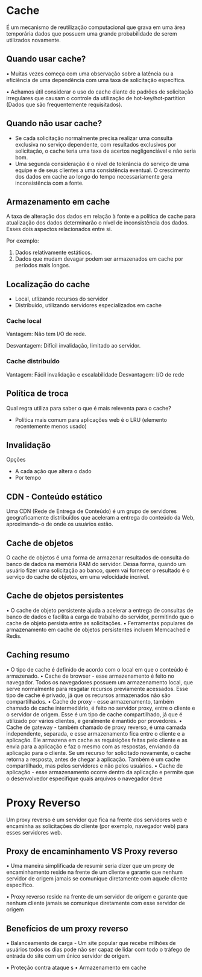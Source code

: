# Cache

É um mecanismo de reutilização computacional que grava em uma área temporária dados que possuem uma grande probabilidade de serem utilizados novamente.

## Quando usar cache?

• Muitas vezes começa com uma observação sobre a latência ou a eficiência de uma dependência com uma taxa de solicitação específica.

• Achamos útil considerar o uso do cache diante de padrões de solicitação irregulares que causam o controle da utilização de hot-key/hot-partition (Dados que são frequentemente requisitados).

## Quando não usar cache?

- Se cada solicitação normalmente precisa realizar uma consulta exclusiva no serviço dependente, com resultados exclusivos por solicitação, o cache teria uma taxa de acertos negligenciável e não seria bom.
- Uma segunda consideração é o nível de tolerância do serviço de uma equipe e de seus clientes a uma consistência eventual. O crescimento dos dados em cache ao longo do tempo necessariamente gera inconsistência com a fonte.

## Armazenamento em cache

A taxa de alteração dos dados em relação à fonte e a política de cache para atualização dos dados determinarão o nível de inconsistência dos dados. Esses dois aspectos relacionados entre si.

Por exemplo:
1. Dados relativamente estáticos.
2. Dados que mudam devagar podem ser armazenados
em cache por períodos mais longos.

## Localização do cache

- Local, utlizando recursos do servidor
- Distribuído, utilizando servidores especializados em cache

### Cache local

Vantagem: Não tem I/O de rede.

Desvantagem: Difícil invalidação, limitado ao servidor.

### Cache distribuído

Vantagem: Fácil invalidação e escalabilidade
Desvantagem: I/O de rede

## Política de troca

Qual regra utiliza para saber o que é mais releventa para o cache?
- Política mais comum para aplicações web é o LRU (elemento recentemente menos usado)

## Invalidação

Opções
- A cada ação que altera o dado
- Por tempo

## CDN - Conteúdo estático

Uma CDN (Rede de Entrega de Conteúdo) é um grupo de servidores geograficamente distribuídos que aceleram a entrega do conteúdo da Web, aproximando-o de onde os usuários estão.


## Cache de objetos

O cache de objetos é uma forma de armazenar resultados de consulta do banco de dados na memória RAM do servidor. Dessa forma, quando um usuário fizer uma solicitação ao banco, quem vai fornecer o resultado é o serviço do cache de objetos, em uma velocidade incrível.

## Cache de objetos persistentes

• O cache de objeto persistente ajuda a acelerar a entrega de consultas de
banco de dados e facilita a carga de trabalho do servidor, permitindo que o
cache de objeto persista entre as solicitações.
• Ferramentas populares de armazenamento em cache de objetos persistentes
incluem Memcached e Redis.


## Caching resumo

• O tipo de cache é definido de acordo com o local em que o conteúdo é armazenado.
• Cache de browser - esse armazenamento é feito no navegador. Todos os navegadores
possuem um armazenamento local, que serve normalmente para resgatar recursos
previamente acessados. Esse tipo de cache é privado, já que os recursos armazenados não
são compartilhados.
• Cache de proxy - esse armazenamento, também chamado de cache intermediário, é feito no
servidor proxy, entre o cliente e o servidor de origem. Esse é um tipo de cache compartilhado,
já que é utilizado por vários clientes, e geralmente é mantido por provedores.
• Cache de gateway - também chamado de proxy reverso, é uma camada independente,
separada, e esse armazenamento fica entre o cliente e a aplicação. Ele armazena em cache as
requisições feitas pelo cliente e as envia para a aplicação e faz o mesmo com as respostas,
enviando da aplicação para o cliente. Se um recurso for solicitado novamente, o cache retorna
a resposta, antes de chegar à aplicação. Também é um cache compartilhado, mas pelos
servidores e não pelos usuários.
• Cache de aplicação - esse armazenamento ocorre dentro da aplicação e permite que o
desenvolvedor especifique quais arquivos o navegador deve 

# Proxy Reverso

Um proxy reverso é um servidor que fica na frente dos servidores web e encaminha as solicitações do cliente (por exemplo, navegador web) para esses servidores web.

## Proxy de encaminhamento VS Proxy reverso


• Uma maneira simplificada de resumir seria dizer que
um proxy de encaminhamento reside na frente de um
cliente e garante que nenhum servidor de origem
jamais se comunique diretamente com aquele cliente
específico.

• Proxy reverso reside na frente de um servidor de origem
e garante que nenhum cliente jamais se comunique
diretamente com esse servidor de origem

## Benefícios de um proxy reverso

• Balanceamento de carga - Um site popular que recebe milhões de
usuários todos os dias pode não ser capaz de lidar com todo o
tráfego de entrada do site com um único servidor de origem. 

• Proteção contra ataque
s
• Armazenamento em cache

